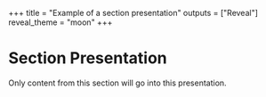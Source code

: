 +++
title = "Example of a section presentation"
outputs = ["Reveal"]
reveal_theme = "moon"
+++

# Section Presentation

Only content from this section will go into this presentation.